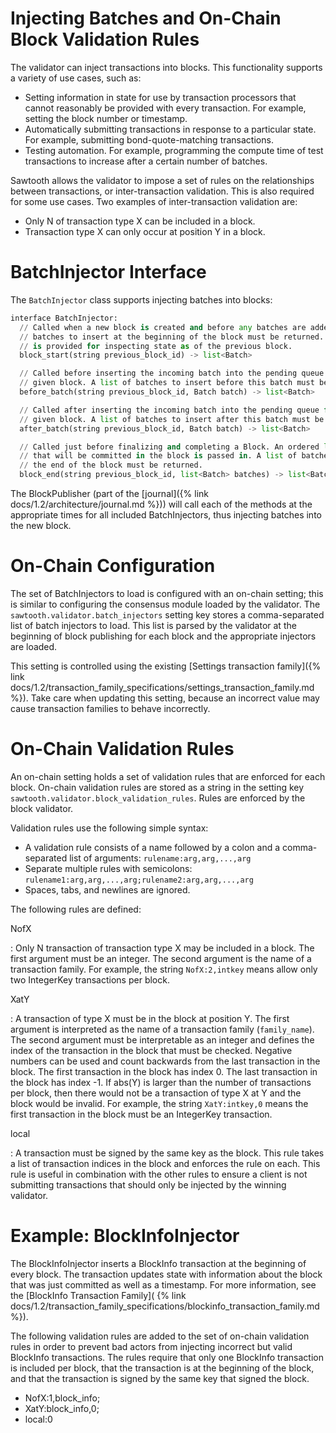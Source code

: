 # Injecting Batches and On-Chain Block Validation Rules

The validator can inject transactions into blocks. This functionality
supports a variety of use cases, such as:

-   Setting information in state for use by transaction processors that
    cannot reasonably be provided with every transaction. For example,
    setting the block number or timestamp.
-   Automatically submitting transactions in response to a particular
    state. For example, submitting bond-quote-matching transactions.
-   Testing automation. For example, programming the compute time of
    test transactions to increase after a certain number of batches.

Sawtooth allows the validator to impose a set of rules on the
relationships between transactions, or inter-transaction validation.
This is also required for some use cases. Two examples of
inter-transaction validation are:

-   Only N of transaction type X can be included in a block.
-   Transaction type X can only occur at position Y in a block.

# BatchInjector Interface

<!--
  Licensed under Creative Commons Attribution 4.0 International License
  https://creativecommons.org/licenses/by/4.0/
-->

The `BatchInjector` class supports injecting batches into blocks:

```python
interface BatchInjector:
  // Called when a new block is created and before any batches are added. A list of
  // batches to insert at the beginning of the block must be returned. A StateView
  // is provided for inspecting state as of the previous block.
  block_start(string previous_block_id) -> list<Batch>

  // Called before inserting the incoming batch into the pending queue for the
  // given block. A list of batches to insert before this batch must be returned.
  before_batch(string previous_block_id, Batch batch) -> list<Batch>

  // Called after inserting the incoming batch into the pending queue for the
  // given block. A list of batches to insert after this batch must be returned.
  after_batch(string previous_block_id, Batch batch) -> list<Batch>

  // Called just before finalizing and completing a Block. An ordered list of batches
  // that will be committed in the block is passed in. A list of batches to insert at
  // the end of the block must be returned.
  block_end(string previous_block_id, list<Batch> batches) -> list<Batch>
```

The BlockPublisher (part of the [journal]({% link
docs/1.2/architecture/journal.md %})) will call each of the methods at the
appropriate times for all included BatchInjectors, thus injecting batches into
the new block.

# On-Chain Configuration

The set of BatchInjectors to load is configured with an on-chain
setting; this is similar to configuring the consensus module loaded by
the validator. The `sawtooth.validator.batch_injectors` setting key
stores a comma-separated list of batch injectors to load. This list is
parsed by the validator at the beginning of block publishing for each
block and the appropriate injectors are loaded.

This setting is controlled using the existing [Settings transaction family]({%
link docs/1.2/transaction_family_specifications/settings_transaction_family.md
%}). Take care when updating this setting, because an incorrect value may cause
transaction families to behave incorrectly.

# On-Chain Validation Rules

An on-chain setting holds a set of validation rules that are enforced
for each block. On-chain validation rules are stored as a string in the
setting key `sawtooth.validator.block_validation_rules`. Rules are
enforced by the block validator.

Validation rules use the following simple syntax:

-   A validation rule consists of a name followed by a colon and a
    comma-separated list of arguments: `rulename:arg,arg,...,arg`
-   Separate multiple rules with semicolons:
    `rulename1:arg,arg,...,arg;rulename2:arg,arg,...,arg`
-   Spaces, tabs, and newlines are ignored.

The following rules are defined:

NofX

:   Only N transaction of transaction type X may be included in a block.
    The first argument must be an integer. The second argument is the
    name of a transaction family. For example, the string
    `NofX:2,intkey` means allow only two IntegerKey transactions per
    block.

XatY

:   A transaction of type X must be in the block at position Y. The
    first argument is interpreted as the name of a transaction family
    (`family_name`). The second argument must be interpretable as an
    integer and defines the index of the transaction in the block that
    must be checked. Negative numbers can be used and count backwards
    from the last transaction in the block. The first transaction in the
    block has index 0. The last transaction in the block has index -1.
    If abs(Y) is larger than the number of transactions per block, then
    there would not be a transaction of type X at Y and the block would
    be invalid. For example, the string `XatY:intkey,0` means the first
    transaction in the block must be an IntegerKey transaction.

local

:   A transaction must be signed by the same key as the block. This rule
    takes a list of transaction indices in the block and enforces the
    rule on each. This rule is useful in combination with the other
    rules to ensure a client is not submitting transactions that should
    only be injected by the winning validator.

# Example: BlockInfoInjector

The BlockInfoInjector inserts a BlockInfo transaction at the beginning of every
block. The transaction updates state with information about the block that was
just committed as well as a timestamp. For more information, see the [BlockInfo
Transaction Family]( {% link
docs/1.2/transaction_family_specifications/blockinfo_transaction_family.md %}).

The following validation rules are added to the set of on-chain
validation rules in order to prevent bad actors from injecting incorrect
but valid BlockInfo transactions. The rules require that only one
BlockInfo transaction is included per block, that the transaction is at
the beginning of the block, and that the transaction is signed by the
same key that signed the block.

-   NofX:1,block_info;
-   XatY:block_info,0;
-   local:0
